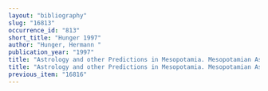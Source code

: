```yaml
---
layout: "bibliography"
slug: "16813"
occurrence_id: "813"
short_title: "Hunger 1997"
author: "Hunger, Hermann "
publication_year: "1997"
title: "Astrology and other Predictions in Mesopotamia. Mesopotamian Astronomy in the Achaemenid and Hellenistic Periods, Conferenze IsMEO 10 (Roma)"
title: "Astrology and other Predictions in Mesopotamia. Mesopotamian Astronomy in the Achaemenid and Hellenistic Periods, Conferenze IsMEO 10 (Roma)"
previous_item: "16816"
---
```

